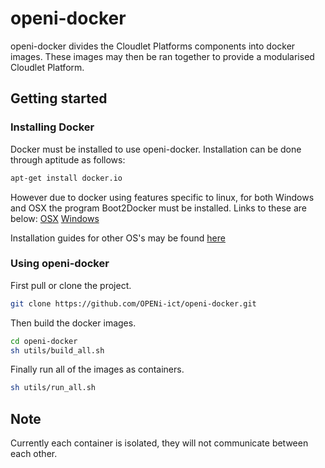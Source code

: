 # openi-docker

openi-docker divides the Cloudlet Platforms components into docker images.
These images may then be ran together to provide a modularised Cloudlet Platform.

## Getting started

### Installing Docker

Docker must be installed to use openi-docker.
Installation can be done through aptitude as follows:

```bash
apt-get install docker.io
```

However due to docker using features specific to linux, for both Windows and OSX the program Boot2Docker must be installed.
Links to these are below: 
[OSX](https://github.com/boot2docker/osx-installer/releases/tag/v1.4.1)
[Windows](https://github.com/boot2docker/windows-installer/releases/tag/v1.4.1)

Installation guides for other OS's may be found [here](https://docs.docker.com/installation/)

### Using openi-docker

First pull or clone the project.

```bash
git clone https://github.com/OPENi-ict/openi-docker.git
```

Then build the docker images.

```bash
cd openi-docker
sh utils/build_all.sh
```

Finally run all of the images as containers.

```bash
sh utils/run_all.sh
```

## Note

Currently each container is isolated, they will not communicate between each other.

 
